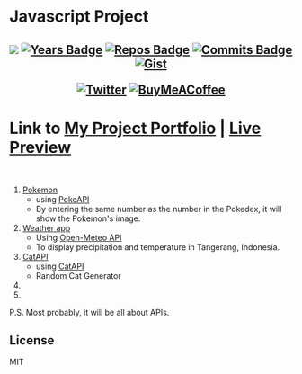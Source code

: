 # Javascript Project
<h2 align="center">


[![](https://komarev.com/ghpvc/?username=jeffersonfed&label=Profile%20Visits&color=blue&style=flat)](#top)
[![Years Badge](https://badges.pufler.dev/years/jeffersonfed?&label=Years&color=blue&icon=5&pretty=false&style=flat)](#top)
[![Repos Badge](https://badges.pufler.dev/repos/jeffersonfed?&label=Repo&color=blue&icon=5&pretty=false&style=flat)](#top)
[![Commits Badge](https://badges.pufler.dev/commits/all/jeffersonfed?&label=Overall%20Commits&color=blue&icon=5&pretty=false&style=flat)](#top)
[![Gist](https://badges.pufler.dev/gists/jeffersonfed?&label=Gist&color=blue&icon=5&pretty=false&style=flat)](https://gist.github.com/jeffersonfed)

[![Twitter](https://img.shields.io/badge/Twitter-1DA1F2.svg?style=flat&logo=Twitter&logoColor=white)](https://twitter.com/jeffersonfed14) 
[![BuyMeACoffee](https://img.shields.io/badge/Support%20Me-ffdd00?style=flat&logo=buy-me-a-coffee&logoColor=black)](https://buymeacoffee.com/jeffersonfed)

</h2>

# Link to [My Project Portfolio](https://jeffersonrj.vercel.app/html/projects.html) | [Live Preview](https://jefferson-jsproject.vercel.app)
<br>

1. [Pokemon](https://jefferson-jsproject.vercel.app/001_PokeAPI/index.html) 
    - using [PokeAPI](https://pokeapi.co)
    - By entering the same number as the number in the Pokedex, it will show the Pokemon's image.
1. [Weather app](https://jefferson-jsproject.vercel.app/002_weather_app/index.html)
    - Using [Open-Meteo API](https://open-meteo.com) 
    - To display precipitation and temperature in Tangerang, Indonesia.
1. [CatAPI](https://jefferson-jsproject.vercel.app/003_catAPI/index.html)
    - using [CatAPI](https://thecatapi.com)
    - Random Cat Generator
1. 
1.

P.S. Most probably, it will be all about APIs.

## License
MIT